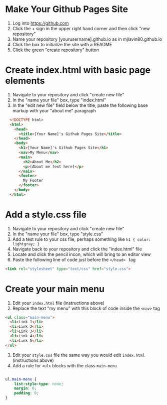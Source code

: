# Make Your Github Pages Site

1. Log into https://github.com
2. Click the + sign in the upper right hand corner and then click "new repository"
3. Name your repository [yourusername].github.io as in mjlavin80.github.io
4. Click the box to initialize the site with a README
5. Click the green "create repository" button

# Create index.html with basic page elements

1. Navigate to your repository and click "create new file"
2. In the "name your file" box, type "index.html"
3. In the "edit new file" field below the title, paste the following base markup with your "about me" paragraph

```html
  <!DOCTYPE html>
  <html>
    <head>
      <title>[Your Name]'s Github Pages Site</title>
    </head>
    <body>
      <h1>[Your Name]'s Github Pages Site</h1>
      <nav>My Menu</nav>
      <main>
        <h2>About Me</h2>
        <p>[About me text here]</p>
      </main>
      <footer>
        My Footer
      </footer>
    </body>
  </html>
```

# Add a style.css file

1. Navigate to your repository and click "create new file"
2. In the "name your file" box, type "style.css"
3. Add a test rule to your css file, perhaps something like ``` h1 { color: lightgray; } ```
4. Navigate back to your repository and click the "index.html" file 
5. Locate and click the pencil incon, which will bring to an editor view
6. Paste the following line of code just before the ```</head> ``` tag

```html
<link rel="stylesheet" type="text/css" href="style.css">
```

# Create your main menu

1. Edit your ```index.html``` file (instructions above)
2. Replace the text "my menu" with this block of code inside the ```<nav>``` tag 

```html
<ul class="main-menu">
  <li>Link 1</li>
  <li>Link 2</li>
  <li>Link 3</li>
  <li>Link 4</li>
  <li>Link 5</li>
</ul>
```
3. Edit your ```style.css``` file the same way you would edit ```index.html``` (instructions above)
4. Add a rule for ```<ul>``` blocks with the class ```main-menu ```

```css

ul.main-menu {
    list-style-type: none;
    margin: 0;
    padding: 0;
}
